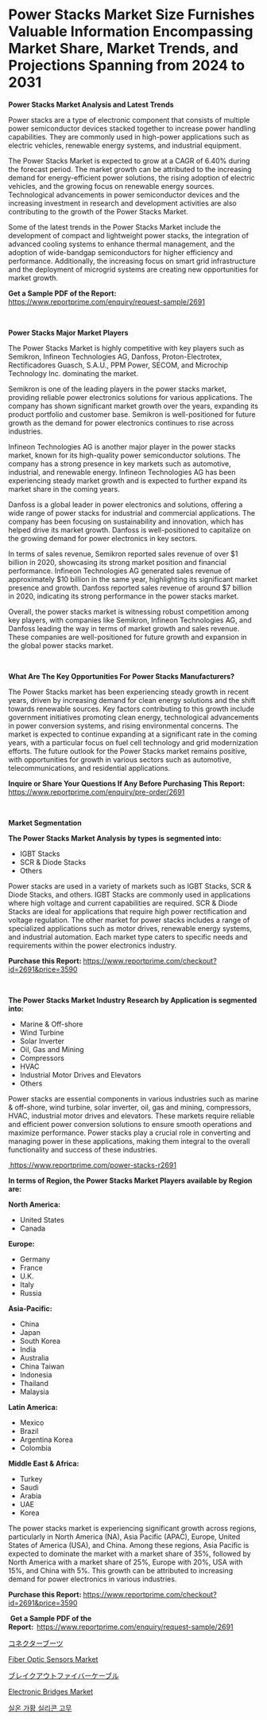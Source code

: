 <p><h1>Power Stacks Market Size Furnishes Valuable Information Encompassing Market Share, Market Trends, and Projections Spanning from 2024 to 2031</h1></p><p><strong>Power Stacks Market Analysis and Latest Trends</strong></p>
<p><p>Power stacks are a type of electronic component that consists of multiple power semiconductor devices stacked together to increase power handling capabilities. They are commonly used in high-power applications such as electric vehicles, renewable energy systems, and industrial equipment.</p><p>The Power Stacks Market is expected to grow at a CAGR of 6.40% during the forecast period. The market growth can be attributed to the increasing demand for energy-efficient power solutions, the rising adoption of electric vehicles, and the growing focus on renewable energy sources. Technological advancements in power semiconductor devices and the increasing investment in research and development activities are also contributing to the growth of the Power Stacks Market.</p><p>Some of the latest trends in the Power Stacks Market include the development of compact and lightweight power stacks, the integration of advanced cooling systems to enhance thermal management, and the adoption of wide-bandgap semiconductors for higher efficiency and performance. Additionally, the increasing focus on smart grid infrastructure and the deployment of microgrid systems are creating new opportunities for market growth.</p></p>
<p><strong>Get a Sample PDF of the Report:&nbsp;</strong> <a href="https://www.reportprime.com/enquiry/request-sample/2691">https://www.reportprime.com/enquiry/request-sample/2691</a></p>
<p>&nbsp;</p>
<p><strong>Power Stacks Major Market Players</strong></p>
<p><p>The Power Stacks Market is highly competitive with key players such as Semikron, Infineon Technologies AG, Danfoss, Proton-Electrotex, Rectificadores Guasch, S.A.U., PPM Power, SECOM, and Microchip Technology Inc. dominating the market.</p><p>Semikron is one of the leading players in the power stacks market, providing reliable power electronics solutions for various applications. The company has shown significant market growth over the years, expanding its product portfolio and customer base. Semikron is well-positioned for future growth as the demand for power electronics continues to rise across industries.</p><p>Infineon Technologies AG is another major player in the power stacks market, known for its high-quality power semiconductor solutions. The company has a strong presence in key markets such as automotive, industrial, and renewable energy. Infineon Technologies AG has been experiencing steady market growth and is expected to further expand its market share in the coming years.</p><p>Danfoss is a global leader in power electronics and solutions, offering a wide range of power stacks for industrial and commercial applications. The company has been focusing on sustainability and innovation, which has helped drive its market growth. Danfoss is well-positioned to capitalize on the growing demand for power electronics in key sectors.</p><p>In terms of sales revenue, Semikron reported sales revenue of over $1 billion in 2020, showcasing its strong market position and financial performance. Infineon Technologies AG generated sales revenue of approximately $10 billion in the same year, highlighting its significant market presence and growth. Danfoss reported sales revenue of around $7 billion in 2020, indicating its strong performance in the power stacks market.</p><p>Overall, the power stacks market is witnessing robust competition among key players, with companies like Semikron, Infineon Technologies AG, and Danfoss leading the way in terms of market growth and sales revenue. These companies are well-positioned for future growth and expansion in the global power stacks market.</p></p>
<p>&nbsp;</p>
<p><strong>What Are The Key Opportunities For Power Stacks Manufacturers?</strong></p>
<p><p>The Power Stacks market has been experiencing steady growth in recent years, driven by increasing demand for clean energy solutions and the shift towards renewable sources. Key factors contributing to this growth include government initiatives promoting clean energy, technological advancements in power conversion systems, and rising environmental concerns. The market is expected to continue expanding at a significant rate in the coming years, with a particular focus on fuel cell technology and grid modernization efforts. The future outlook for the Power Stacks market remains positive, with opportunities for growth in various sectors such as automotive, telecommunications, and residential applications.</p></p>
<p><strong>Inquire or Share Your Questions If Any Before Purchasing This Report:</strong> <a href="https://www.reportprime.com/enquiry/pre-order/2691">https://www.reportprime.com/enquiry/pre-order/2691</a></p>
<p>&nbsp;</p>
<p><strong>Market Segmentation</strong></p>
<p><strong>The Power Stacks Market Analysis by types is segmented into:</strong></p>
<p><ul><li>IGBT Stacks</li><li>SCR & Diode Stacks</li><li>Others</li></ul></p>
<p><p>Power stacks are used in a variety of markets such as IGBT Stacks, SCR & Diode Stacks, and others. IGBT Stacks are commonly used in applications where high voltage and current capabilities are required. SCR & Diode Stacks are ideal for applications that require high power rectification and voltage regulation. The other market for power stacks includes a range of specialized applications such as motor drives, renewable energy systems, and industrial automation. Each market type caters to specific needs and requirements within the power electronics industry.</p></p>
<p><strong>Purchase this Report:&nbsp;</strong><a href="https://www.reportprime.com/checkout?id=2691&price=3590">https://www.reportprime.com/checkout?id=2691&price=3590</a></p>
<p>&nbsp;</p>
<p><strong>The Power Stacks Market Industry Research by Application is segmented into:</strong></p>
<p><ul><li>Marine & Off-shore</li><li>Wind Turbine</li><li>Solar Inverter</li><li>Oil, Gas and Mining</li><li>Compressors</li><li>HVAC</li><li>Industrial Motor Drives and Elevators</li><li>Others</li></ul></p>
<p><p>Power stacks are essential components in various industries such as marine & off-shore, wind turbine, solar inverter, oil, gas and mining, compressors, HVAC, industrial motor drives and elevators. These markets require reliable and efficient power conversion solutions to ensure smooth operations and maximize performance. Power stacks play a crucial role in converting and managing power in these applications, making them integral to the overall functionality and success of these industries.</p></p>
<p><a href="https://www.reportprime.com/power-stacks-r2691">&nbsp;https://www.reportprime.com/power-stacks-r2691</a></p>
<p><strong>In terms of Region, the Power Stacks Market Players available by Region are:</strong></p>
<p>
    <p> <strong> North America: </strong>
        <ul>
            <li>United States</li>
            <li>Canada</li>
        </ul>
        </p> 
    <p> <strong> Europe: </strong>
        <ul>
            <li>Germany</li>
            <li>France</li>
            <li>U.K.</li>
            <li>Italy</li>
            <li>Russia</li>
        </ul>
        </p> 
    <p> <strong> Asia-Pacific: </strong>
        <ul>
            <li>China</li>
            <li>Japan</li>
            <li>South Korea</li>
            <li>India</li>
            <li>Australia</li>
            <li>China Taiwan</li>
            <li>Indonesia</li>
            <li>Thailand</li>
            <li>Malaysia</li>
        </ul>
        </p> 
    <p> <strong> Latin America: </strong>
        <ul>
            <li>Mexico</li>
            <li>Brazil</li>
            <li>Argentina Korea</li>
            <li>Colombia</li>
        </ul>
        </p> 
    <p> <strong> Middle East & Africa: </strong>
        <ul>
            <li>Turkey</li>
            <li>Saudi</li>
            <li>Arabia</li>
            <li>UAE</li>
            <li>Korea</li>
        </ul>
    </p>
    </p>
<p><p>The power stacks market is experiencing significant growth across regions, particularly in North America (NA), Asia Pacific (APAC), Europe, United States of America (USA), and China. Among these regions, Asia Pacific is expected to dominate the market with a market share of 35%, followed by North America with a market share of 25%, Europe with 20%, USA with 15%, and China with 5%. This growth can be attributed to increasing demand for power electronics in various industries.</p></p>
<p><strong>Purchase this Report: </strong><a href="https://www.reportprime.com/checkout?id=2691&price=3590">https://www.reportprime.com/checkout?id=2691&price=3590</a></p>
<p>&nbsp;<strong>Get a Sample PDF of the Report:&nbsp;&nbsp;</strong><a href="https://www.reportprime.com/enquiry/request-sample/2691">https://www.reportprime.com/enquiry/request-sample/2691</a></p>
<p><strong></strong></p>
<p><p><a href="https://github.com/deonnorth8/Market-Research-Report-List-1/blob/main/722451072479.md">コネクターブーツ</a></p><p><a href="https://github.com/LaceyZemlak1/Market-Research-Report-List-1/blob/main/fiber-optic-sensors-market.md">Fiber Optic Sensors Market</a></p><p><a href="https://github.com/LizaHeller2023/Market-Research-Report-List-1/blob/main/812277872480.md">ブレイクアウトファイバーケーブル</a></p><p><a href="https://github.com/MyrtisWest1/Market-Research-Report-List-1/blob/main/electronic-bridges-market.md">Electronic Bridges Market</a></p><p><a href="https://github.com/ROBERTS65DAVID/Market-Research-Report-List-1/blob/main/278289169363.md">실온 가황 실리콘 고무</a></p></p>